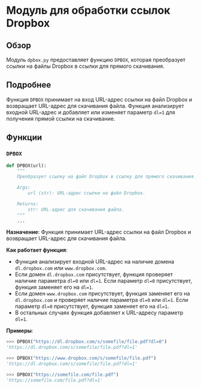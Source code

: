 # Модуль для обработки ссылок Dropbox

## Обзор

Модуль `dpbox.py` предоставляет функцию `DPBOX`, которая преобразует ссылки на файлы Dropbox в ссылки для прямого скачивания. 

## Подробнее

Функция `DPBOX` принимает на вход URL-адрес ссылки на файл Dropbox и возвращает URL-адрес для скачивания файла. Функция анализирует входной URL-адрес и добавляет или изменяет параметр `dl=1` для получения прямой ссылки на скачивание. 

## Функции

### `DPBOX`

```python
def DPBOX(url):
    """ 
    Преобразует ссылку на файл Dropbox в ссылку для прямого скачивания.

    Args:
        url (str): URL-адрес ссылки на файл Dropbox.

    Returns:
        str: URL-адрес для скачивания файла.
    """
    ...
```

**Назначение**: Функция принимает URL-адрес ссылки на файл Dropbox и возвращает URL-адрес для скачивания файла.

**Как работает функция**:
- Функция анализирует входной URL-адрес на наличие домена `dl.dropbox.com` или `www.dropbox.com`.
- Если домен `dl.dropbox.com` присутствует, функция проверяет наличие параметра `dl=0` или `dl=1`. Если параметр `dl=0` присутствует, функция заменяет его на `dl=1`. 
- Если домен `www.dropbox.com` присутствует, функция заменяет его на `dl.dropbox.com` и проверяет наличие параметра `dl=0` или `dl=1`. Если параметр `dl=0` присутствует, функция заменяет его на `dl=1`.
- В остальных случаях функция добавляет к URL-адресу параметр `dl=1`.

**Примеры**:

```python
>>> DPBOX("https://dl.dropbox.com/s/somefile/file.pdf?dl=0")
'https://dl.dropbox.com/s/somefile/file.pdf?dl=1'

>>> DPBOX("https://www.dropbox.com/s/somefile/file.pdf")
'https://dl.dropbox.com/s/somefile/file.pdf?dl=1'

>>> DPBOX("https://somefile.com/file.pdf")
'https://somefile.com/file.pdf?dl=1'